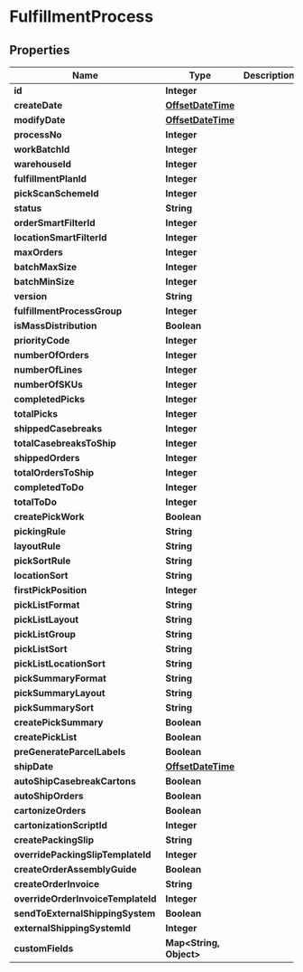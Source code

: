 
# FulfillmentProcess

## Properties
Name | Type | Description | Notes
------------ | ------------- | ------------- | -------------
**id** | **Integer** |  |  [optional]
**createDate** | [**OffsetDateTime**](OffsetDateTime.md) |  |  [optional]
**modifyDate** | [**OffsetDateTime**](OffsetDateTime.md) |  |  [optional]
**processNo** | **Integer** |  |  [optional]
**workBatchId** | **Integer** |  |  [optional]
**warehouseId** | **Integer** |  | 
**fulfillmentPlanId** | **Integer** |  | 
**pickScanSchemeId** | **Integer** |  | 
**status** | **String** |  | 
**orderSmartFilterId** | **Integer** |  |  [optional]
**locationSmartFilterId** | **Integer** |  |  [optional]
**maxOrders** | **Integer** |  |  [optional]
**batchMaxSize** | **Integer** |  |  [optional]
**batchMinSize** | **Integer** |  |  [optional]
**version** | **String** |  |  [optional]
**fulfillmentProcessGroup** | **Integer** |  |  [optional]
**isMassDistribution** | **Boolean** |  |  [optional]
**priorityCode** | **Integer** |  |  [optional]
**numberOfOrders** | **Integer** |  |  [optional]
**numberOfLines** | **Integer** |  |  [optional]
**numberOfSKUs** | **Integer** |  |  [optional]
**completedPicks** | **Integer** |  |  [optional]
**totalPicks** | **Integer** |  |  [optional]
**shippedCasebreaks** | **Integer** |  |  [optional]
**totalCasebreaksToShip** | **Integer** |  |  [optional]
**shippedOrders** | **Integer** |  |  [optional]
**totalOrdersToShip** | **Integer** |  |  [optional]
**completedToDo** | **Integer** |  |  [optional]
**totalToDo** | **Integer** |  |  [optional]
**createPickWork** | **Boolean** |  |  [optional]
**pickingRule** | **String** |  |  [optional]
**layoutRule** | **String** |  |  [optional]
**pickSortRule** | **String** |  |  [optional]
**locationSort** | **String** |  |  [optional]
**firstPickPosition** | **Integer** |  |  [optional]
**pickListFormat** | **String** |  |  [optional]
**pickListLayout** | **String** |  |  [optional]
**pickListGroup** | **String** |  |  [optional]
**pickListSort** | **String** |  |  [optional]
**pickListLocationSort** | **String** |  |  [optional]
**pickSummaryFormat** | **String** |  |  [optional]
**pickSummaryLayout** | **String** |  |  [optional]
**pickSummarySort** | **String** |  |  [optional]
**createPickSummary** | **Boolean** |  |  [optional]
**createPickList** | **Boolean** |  |  [optional]
**preGenerateParcelLabels** | **Boolean** |  |  [optional]
**shipDate** | [**OffsetDateTime**](OffsetDateTime.md) |  |  [optional]
**autoShipCasebreakCartons** | **Boolean** |  |  [optional]
**autoShipOrders** | **Boolean** |  |  [optional]
**cartonizeOrders** | **Boolean** |  |  [optional]
**cartonizationScriptId** | **Integer** |  |  [optional]
**createPackingSlip** | **String** |  | 
**overridePackingSlipTemplateId** | **Integer** |  |  [optional]
**createOrderAssemblyGuide** | **Boolean** |  |  [optional]
**createOrderInvoice** | **String** |  | 
**overrideOrderInvoiceTemplateId** | **Integer** |  |  [optional]
**sendToExternalShippingSystem** | **Boolean** |  | 
**externalShippingSystemId** | **Integer** |  |  [optional]
**customFields** | **Map&lt;String, Object&gt;** |  |  [optional]



